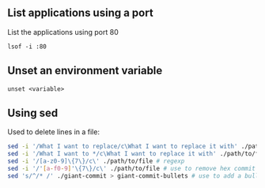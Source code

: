 ## List applications using a port

List the applications using port 80

`lsof -i :80`

## Unset an environment variable

`unset <variable>`

## Using sed

Used to delete lines in a file:

```sh
sed -i '/What I want to replace/c\What I want to replace it with' ./path/to/file
sed -i '/What I want to */c\What I want to replace it with' ./path/to/file # wildcard character matching
sed -i '/[a-z0-9]\{7\}/c\' ./path/to/file # regexp
sed -i '/'[a-f0-9]'\{7\}/c\' ./path/to/file # use to remove hex commit numbers
sed 's/^/* /' ./giant-commit > giant-commit-bullets # use to add a bullet (*<space>) to the beginning of each line
```
